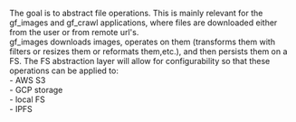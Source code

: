 









The goal is to abstract file operations. This is mainly relevant for the gf_images and gf_crawl applications, where files are downloaded either from the user or from remote url's.  
gf_images downloads images, operates on them (transforms them with filters or resizes them or reformats them,etc.), and then persists them on a FS. The FS abstraction layer will allow
for configurability so that these operations can be applied to:  
    - AWS S3  
    - GCP storage  
    - local FS  
    - IPFS  